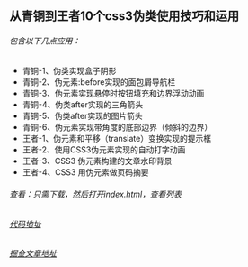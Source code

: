 
## 从青铜到王者10个css3伪类使用技巧和运用
###### 包含以下几点应用：

* 青铜-1、伪类实现盒子阴影
* 青铜-2、伪元素:before实现的面包屑导航栏
* 青铜-3、伪元素实现悬停时按钮填充和边界浮动动画
* 青铜-4、伪类after实现的三角箭头
* 青铜-5、伪类after实现的图片箭头
* 青铜-6、伪元素实现带角度的底部边界（倾斜的边界）
* 王者-1、伪元素和平移（translate）变换实现的提示框
* 王者-2、使用CSS3伪元素实现的自动打字动画
* 王者-3、CSS3 伪元素构建的文章水印背景
* 王者-4、CSS3 用伪元素做页码摘要

###### 查看：只需下载，然后打开index.html，查看列表

###### [代码地址](https://github.com/HongqingCao/MyCode/tree/master/Pseudo-classes)

###### [掘金文章地址](https://juejin.im/post/5b6d0c5cf265da0f504a837f)

